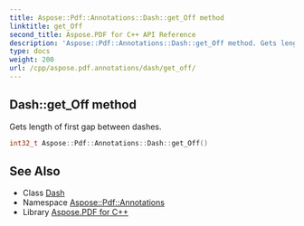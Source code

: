 ```yaml
---
title: Aspose::Pdf::Annotations::Dash::get_Off method
linktitle: get_Off
second_title: Aspose.PDF for C++ API Reference
description: 'Aspose::Pdf::Annotations::Dash::get_Off method. Gets length of first gap between dashes in C++.'
type: docs
weight: 200
url: /cpp/aspose.pdf.annotations/dash/get_off/
---
```

## Dash::get_Off method


Gets length of first gap between dashes.

```cpp
int32_t Aspose::Pdf::Annotations::Dash::get_Off()
```

## See Also

* Class [Dash](../)
* Namespace [Aspose::Pdf::Annotations](../../)
* Library [Aspose.PDF for C++](../../../)
